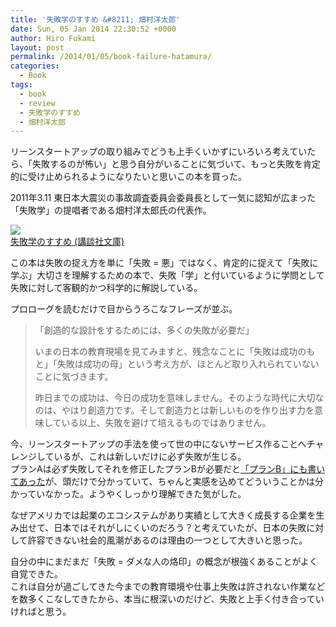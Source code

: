 ```yaml
---
title: '失敗学のすすめ &#8211; 畑村洋太郎'
date: Sun, 05 Jan 2014 22:30:52 +0000
author: Hiro Fukami
layout: post
permalink: /2014/01/05/book-failure-hatamura/
categories:
  - Book
tags:
  - book
  - review
  - 失敗学のすすめ
  - 畑村洋太郎
---
```

リーンスタートアップの取り組みでどうも上手くいかずにいろいろ考えていたら、「失敗するのが怖い」と思う自分がいることに気づいて、もっと失敗を肯定的に受け止められるようになりたいと思いこの本を買った。

2011年3.11 東日本大震災の事故調査委員会委員長として一気に認知が広まった「失敗学」の提唱者である畑村洋太郎氏の代表作。

[<img border="0" src="http://ws-fe.amazon-adsystem.com/widgets/q?_encoding=UTF8&#038;ASIN=4062747596&#038;Format=_SL160_&#038;ID=AsinImage&#038;MarketPlace=JP&#038;ServiceVersion=20070822&#038;WS=1&#038;tag=dsea-22" />][1]<img src="http://ir-jp.amazon-adsystem.com/e/ir?t=dsea-22&#038;l=as2&#038;o=9&#038;a=4062747596" width="1" height="1" border="0" alt="" style="border:none !important; margin:0px !important;" />  
[失敗学のすすめ (講談社文庫)][2]<img src="http://ir-jp.amazon-adsystem.com/e/ir?t=dsea-22&#038;l=as2&#038;o=9&#038;a=4062747596" width="1" height="1" border="0" alt="" style="border:none !important; margin:0px !important;" />

この本は失敗の捉え方を単に「失敗 = 悪」ではなく、肯定的に捉えて「失敗に学ぶ」大切さを理解するための本で、失敗「学」と付いているように学問として失敗に対して客観的かつ科学的に解説している。

プロローグを読むだけで目からうろこなフレーズが並ぶ。  
<!--more-->

> 「創造的な設計をするためには、多くの失敗が必要だ」
> 
> いまの日本の教育現場を見てみますと、残念なことに「失敗は成功のもと」「失敗は成功の母」という考え方が、ほとんど取り入れられていないことに気づきます。
> 
> 昨日までの成功は、今日の成功を意味しません。そのような時代に大切なのは、やはり創造力です。そして創造力とは新しいものを作り出す力を意味している以上、失敗を避けて培えるものではありません。

今、リーンスタートアップの手法を使って世の中にないサービス作ることへチャレンジしているが、これは新しいだけに必ず失敗が生じる。  
プランAは必ず失敗してそれを修正したプランBが必要だと[「プランB」にも書いてあった][3]が、頭だけで分かっていて、ちゃんと実感を込めてどういうことかは分かっていなかった。ようやくしっかり理解できた気がした。

なぜアメリカでは起業のエコシステムがあり実績として大きく成長する企業を生み出せて、日本ではそれがしにくいのだろう？と考えていたが、日本の失敗に対して許容できない社会的風潮があるのは理由の一つとして大きいと思った。

自分の中にまだまだ「失敗 = ダメな人の烙印」の概念が根強くあることがよく自覚できた。  
これは自分が過ごしてきた今までの教育環境や仕事上失敗は許されない作業などを数多くこなしてきたから、本当に根深いのだけど、失敗と上手く付き合っていければと思う。

 [1]: http://www.amazon.co.jp/gp/product/4062747596/ref=as_li_ss_il?ie=UTF8&#038;camp=247&#038;creative=7399&#038;creativeASIN=4062747596&#038;linkCode=as2&#038;tag=dsea-22
 [2]: http://www.amazon.co.jp/gp/product/4062747596/ref=as_li_ss_tl?ie=UTF8&#038;camp=247&#038;creative=7399&#038;creativeASIN=4062747596&#038;linkCode=as2&#038;tag=dsea-22
 [3]: http://hirofukami.com/2013/05/16/book-planb-innovation/